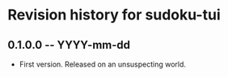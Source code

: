 # Revision history for sudoku-tui

## 0.1.0.0 -- YYYY-mm-dd

* First version. Released on an unsuspecting world.
